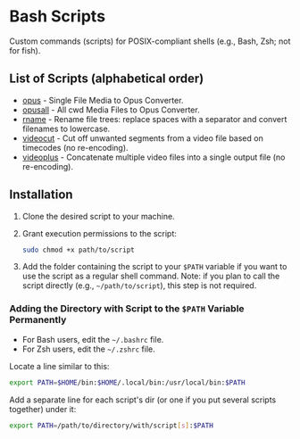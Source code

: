 # Bash Scripts

Custom commands (scripts) for POSIX-compliant shells (e.g., Bash, Zsh; not for fish).

## List of Scripts (alphabetical order)

- [opus](./scripts/opus/README.md) - Single File Media to Opus Converter.
- [opusall](./scripts/opusall/README.md) - All cwd Media Files to Opus Converter.
- [rname](./scripts/rname/README.md) - Rename file trees: replace spaces with a separator and convert filenames to lowercase.
- [videocut](./scripts/videocut/README.md) - Cut off unwanted segments from a video file based on timecodes (no re-encoding).
- [videoplus](./scripts/videoplus/README.md) - Concatenate multiple video files into a single output file (no re-encoding).

## Installation

1. Clone the desired script to your machine.

2. Grant execution permissions to the script:

   ```bash
   sudo chmod +x path/to/script
   ```

3. Add the folder containing the script to your `$PATH` variable if you want to use the script as a regular shell command. Note: if you plan to call the script directly (e.g., `~/path/to/script`), this step is not required.

### Adding the Directory with Script to the `$PATH` Variable Permanently

- For Bash users, edit the `~/.bashrc` file.
- For Zsh users, edit the `~/.zshrc` file.

Locate a line similar to this:

```bash
export PATH=$HOME/bin:$HOME/.local/bin:/usr/local/bin:$PATH
```

Add a separate line for each script's dir (or one if you put several scripts together) under it:

```bash
export PATH=/path/to/directory/with/script[s]:$PATH
```
